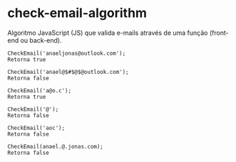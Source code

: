 # check-email-algorithm
Algoritmo JavaScript (JS) que valida e-mails através de uma função (front-end ou back-end).

```
CheckEmail('anaeljonas@outlook.com');
Retorna true
```

```
CheckEmail('anael@$#$@$@outlook.com');
Retorna false
```

```
CheckEmail('a@o.c');
Retorna true
```

```
CheckEmail('@');
Retorna false
```

```
CheckEmail('aoc');
Retorna false
```

```
CheckEmail(anael.@.jonas.com);
Retorna false
```
